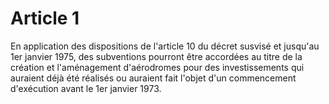 # Article 1

En application des dispositions de l'article 10 du décret susvisé et jusqu'au 1er janvier 1975, des subventions pourront être accordées au titre de la création et l'aménagement d'aérodromes pour des investissements qui auraient déjà été réalisés ou auraient fait l'objet d'un commencement d'exécution avant le 1er janvier 1973.
